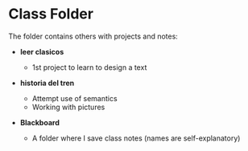 # Class Folder

The folder contains others with projects and notes:

- **leer clasicos**
    - 1st project to learn to design a text

- **historia del tren**
    - Attempt use of semantics
    - Working with pictures

- **Blackboard**
    - A folder where I save class notes (names are self-explanatory)
